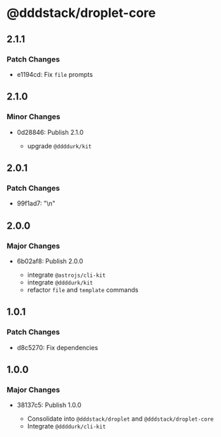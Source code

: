 # @dddstack/droplet-core

## 2.1.1

### Patch Changes

- e1194cd: Fix `file` prompts

## 2.1.0

### Minor Changes

- 0d28846: Publish 2.1.0

  - upgrade `@ddddurk/kit`

## 2.0.1

### Patch Changes

- 99f1ad7: "\n"

## 2.0.0

### Major Changes

- 6b02af8: Publish 2.0.0

  - integrate `@astrojs/cli-kit`
  - integrate `@ddddurk/kit`
  - refactor `file` and `template` commands

## 1.0.1

### Patch Changes

- d8c5270: Fix dependencies

## 1.0.0

### Major Changes

- 38137c5: Publish 1.0.0

  - Consolidate into `@dddstack/droplet` and `@dddstack/droplet-core`
  - Integrate `@ddddurk/cli-kit`
